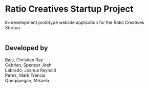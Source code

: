 # Ratio Creatives Startup Project
In-development prototype website application for the Ratio Creatives Startup.
<br><br>


## Developed by 
Baje, Christian Ray <br>
Cebrian, Spencer Jireh <br>
Labrado, Joshua Reynald <br>
Perez, Mark Francis <br>
Queqquegan, Mikaela <br>
